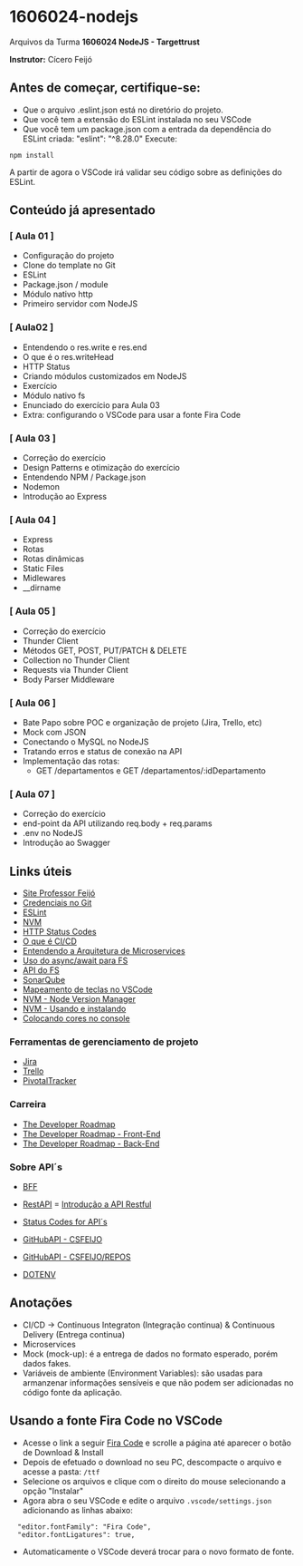 # 1606024-nodejs
Arquivos da Turma **1606024 NodeJS - Targettrust**

**Instrutor:** Cícero Feijó

## Antes de começar, certifique-se:
- Que o arquivo .eslint.json está no diretório do projeto.
- Que você tem a extensão do ESLint instalada no seu VSCode
- Que você tem um package.json com a entrada da dependência do ESLint criada: "eslint": "^8.28.0"
Execute:
```
npm install
```
A partir de agora o VSCode irá validar seu código sobre as definições do ESLint.


## Conteúdo já apresentado
### [ Aula 01 ]
- Configuração do projeto
- Clone do template no Git
- ESLint
- Package.json / module
- Módulo nativo http
- Primeiro servidor com NodeJS

### [ Aula02 ]
- Entendendo o res.write e res.end
- O que é o res.writeHead
- HTTP Status
- Criando módulos customizados em NodeJS
- Exercício
- Módulo nativo fs
- Enunciado do exercício para Aula 03
- Extra: configurando o VSCode para usar a fonte Fira Code

### [ Aula 03 ]
- Correção do exercício
- Design Patterns e otimização do exercício
- Entendendo NPM / Package.json
- Nodemon
- Introdução ao Express

### [ Aula 04 ]
- Express
- Rotas
- Rotas dinâmicas
- Static Files
- Midlewares
- __dirname

### [ Aula 05 ]
- Correção do exercício
- Thunder Client
- Métodos GET, POST, PUT/PATCH & DELETE
- Collection no Thunder Client
- Requests via Thunder Client
- Body Parser Middleware

### [ Aula 06 ]
- Bate Papo sobre POC e organização de projeto (Jira, Trello, etc)
- Mock com JSON
- Conectando o MySQL no NodeJS
- Tratando erros e status de conexão na API
- Implementação das rotas:
  - GET /departamentos e GET /departamentos/:idDepartamento

### [ Aula 07 ]
- Correção do exercício
- end-point da API utilizando req.body + req.params
- .env no NodeJS
- Introdução ao Swagger


## Links úteis
- [Site Professor Feijó](https://professorfeijo.com.br)
- [Credenciais no Git](https://git-scm.com/book/pt-br/v2/Come%C3%A7ando-Configura%C3%A7%C3%A3o-Inicial-do-Git)
- [ESLint](https://eslint.org/)
- [NVM](https://github.com/nvm-sh/nvm)
- [HTTP Status Codes](https://developer.mozilla.org/en-US/docs/Web/HTTP/Status)
- [O que é CI/CD](https://www.redhat.com/pt-br/topics/devops/what-is-ci-cd)
- [Entendendo a Arquitetura de Microservices](https://medium.com/xp-inc/entendendo-a-arquitetura-de-microservices-cdab6b52d6ed)
- [Uso do async/await para FS](https://dev.to/starpebble/async-await-with-nodejs-file-system-1aa2)
- [API do FS](https://nodejs.org/api/fs.html#filehandlereadfileoptions)
- [SonarQube](https://www.sonarsource.com/products/sonarqube/)
- [Mapeamento de teclas no VSCode](https://code.visualstudio.com/docs/getstarted/keybindings)
- [NVM - Node Version Manager](https://github.com/nvm-sh/nvm)
- [NVM - Usando e instalando](https://blog.cod3r.com.br/instalando-e-utilizando-o-nvm-no/)
- [Colocando cores no console](https://stackoverflow.com/questions/9781218/how-to-change-node-jss-console-font-color)

### Ferramentas de gerenciamento de projeto
- [Jira](jira.com)
- [Trello](trello.com)
- [PivotalTracker](pivotaltracker.com)

### Carreira
- [The Developer Roadmap](https://roadmap.sh/)
- [The Developer Roadmap - Front-End](https://roadmap.sh/frontend/)
- [The Developer Roadmap - Back-End](https://roadmap.sh/backend/)

### Sobre API´s
- [BFF](https://medium.com/digitalproductsdev/arquitetura-bff-back-end-for-front-end-13e2cbfbcda2)
- [RestAPI](https://www.redhat.com/pt-br/topics/api/what-is-a-rest-api)
= [Introdução a API Restful](https://www.devmedia.com.br/introducao-a-web-services-restful/37387#:~:text=O%20padr%C3%A3o%20REST%20determina%20como,entidade%20em%20um%20dado%20momento.)
- [Status Codes for API´s](https://www.moesif.com/blog/technical/api-design/Which-HTTP-Status-Code-To-Use-For-Every-CRUD-App/#:~:text=404%20means%20Not%20Found.,something%20wrong%20on%20the%20backend.)

- [GitHubAPI - CSFEIJO](https://api.github.com/users/csfeijo)
- [GitHubAPI - CSFEIJO/REPOS](https://api.github.com/users/csfeijo/repos)
- [DOTENV](https://github.com/motdotla/dotenv#readme)

## Anotações
- CI/CD -> Continuous Integraton (Integração continua) & Continuous Delivery (Entrega continua)
- Microservices
- Mock (mock-up): é a entrega de dados no formato esperado, porém dados fakes.
- Variáveis de ambiente (Environment Variables): são usadas para armanzenar informações sensíveis e que não podem ser adicionadas no código fonte da aplicação.

## Usando a fonte Fira Code no VSCode
- Acesse o link a seguir [Fira Code](https://github.com/tonsky/FiraCode) e scrolle a página até aparecer o botão de Download & Install
- Depois de efetuado o download no seu PC, descompacte o arquivo e acesse a pasta: ```/ttf```
- Selecione os arquivos e clique com o direito do mouse selecionando a opção "Instalar"
- Agora abra o seu VSCode e edite o arquivo ```.vscode/settings.json``` adicionando as linhas abaixo:
```
  "editor.fontFamily": "Fira Code",
  "editor.fontLigatures": true,
```
- Automaticamente o VSCode deverá trocar para o novo formato de fonte.

